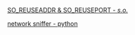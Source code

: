 [SO_REUSEADDR & SO_REUSEPORT - _s.o._](http://stackoverflow.com/questions/14388706/socket-options-so-reuseaddr-and-so-reuseport-how-do-they-differ-do-they-mean-t)

[network sniffer - python](http://www.binarytides.com/python-packet-sniffer-code-linux/)
